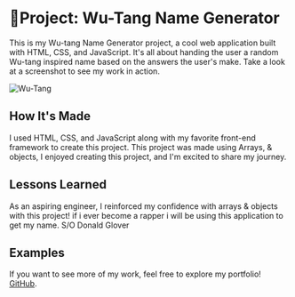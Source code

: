 # 🎤Project: Wu-Tang Name Generator

This is my Wu-tang Name Generator project, a cool web application built with HTML, CSS, and JavaScript. It's all about handing the user a random Wu-tang inspired name based on the answers the user's make. Take a look at a screenshot to see my work in action.

![Wu-Tang](<css/wuimgread.PNG>)

## How It's Made

I used HTML, CSS, and JavaScript along with my favorite front-end framework to create this project. This project was made using Arrays, & objects, I enjoyed creating this project, and I'm excited to share my journey.

## Lessons Learned

As an aspiring engineer, I reinforced my confidence with arrays & objects with this project! if i ever become a rapper i will be using this application to get my name. S/O Donald Glover

## Examples

If you want to see more of my work, feel free to explore my portfolio! [GitHub](https://github.com/Michaelariasdls).
